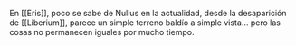 En [[Eris]], poco se sabe de Nullus en la actualidad, desde la desaparición de [[Liberium]], parece un simple terreno baldío a simple vista… pero las cosas no permanecen iguales por mucho tiempo.


